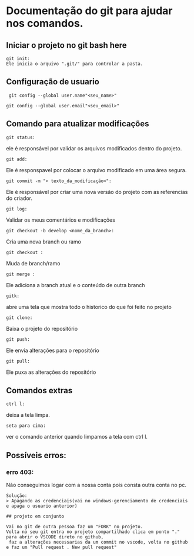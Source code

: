 
# Documentação do git para ajudar nos comandos.

## Iniciar o projeto no git bash here
````
git init: 
Ele inicia o arquivo ".git/" para controlar a pasta.
````
## Configuração de usuario
````
 git config --global user.name"<seu_name>"
````
 ````
 git config --global user.email"<seu_email>"
````
 ## Comando para atualizar modificações
````
git status:
````
 ele é responsável por validar os arquivos modificados dentro do projeto.
````
git add:
````
 Ele é responspavel por colocar o arquivo modificado em uma área segura.
````
git commit -m "< texto_da_modificação>": 
````
Ele é responsável por criar uma nova versão do projeto com as referencias do criador.

````
git log:
````
 Validar os meus comentários e modificações
````
git checkout -b develop <nome_da_branch>:
````
 Cria uma nova branch ou ramo
````
git checkout :
````
 Muda de branch/ramo
````
git merge :
````
 Ele adiciona a branch atual e o conteúdo de outra branch
````
gitk:
````
 abre uma tela que mostra todo o historico do que foi feito no projeto
````
git clone:
````
 Baixa o projeto do repositório
````
git push:
````
 Ele envia alterações para o repositório
````
git pull:
````
 Ele puxa as alterações do repositório

 ## Comandos extras
 ````
 ctrl l:
 ````
  deixa a tela limpa. 
  ````
  seta para cima: 
  ````
  ver o comando anterior quando limpamos a tela com ctrl l.

## Possíveis erros: 
### erro 403:
Não conseguimos logar com a nossa conta pois consta outra conta no pc.
````
Solução: 
> Apagando as credenciais(vai no windows-gerenciamento de credenciais e apaga o usuario anterior)

## projeto em conjunto

Vai no git de outra pessoa faz um "FORK" no projeto.
Volta no seu git entra no projeto compartilhado clica em ponto "." para abrir o VSCODE direto no github,
 faz a alterações necessarias da um commit no vscode, volta no github e faz um "Pull request . New pull request"

